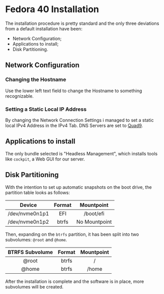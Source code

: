 # Fedora 40 Installation

The installation procedure is pretty standard and the only three deviations from a default installation have been:
* Network Configuration;
* Applications to install;
* Disk Partitioning.

## Network Configuration

### Changing the Hostname

Use the lower left text field to change the Hostname to something recognizable.

### Setting a Static Local IP Address

By changing the Network Connection Settings i managed to set a static local IPv4 Address in the IPv4 Tab. DNS Servers are set to [Quad9](https://quad9.net).

## Applications to install

The only bundle selected is "Headless Management", which installs tools like `cockpit`, a Web GUI for our server.

## Disk Partitioning

With the intention to set up automatic snapshots on the boot drive, the partition table looks as follows:

|   **Device**   | **Format** | **Mountpoint** |
|:--------------:|:----------:|:--------------:|
| /dev/nvme0n1p1 | EFI        | /boot/efi      |
| /dev/nvme0n1p2 | btrfs      | No Mountpoint  |

Then, expanding on the `btrfs` partition, it has been split into two subvolumes: `@root` and `@home`.

| **BTRFS Subvolume** | **Format** | **Mountpoint** |
|:-------------------:|:----------:|:--------------:|
| @root               | btrfs      | /              |
| @home               | btrfs      | /home          |

After the installation is complete and the software is in place, more subvolumes will be created.